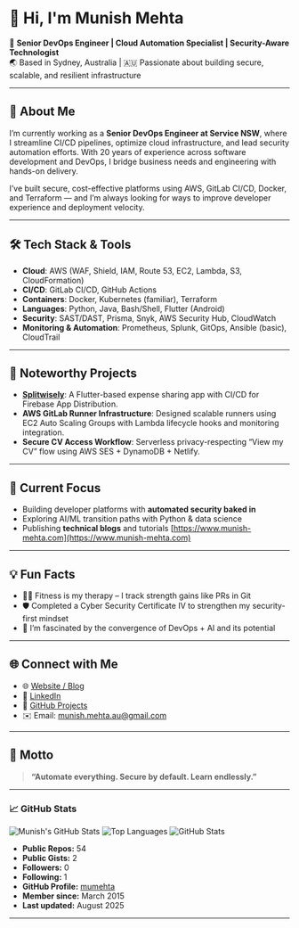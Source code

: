 # 👋 Hi, I'm Munish Mehta

🎯 **Senior DevOps Engineer | Cloud Automation Specialist | Security-Aware Technologist**  
🌏 Based in Sydney, Australia | 🇦🇺 Passionate about building secure, scalable, and resilient infrastructure

---

## 🔧 About Me

I’m currently working as a **Senior DevOps Engineer at Service NSW**, where I streamline CI/CD pipelines, optimize cloud infrastructure, and lead security automation efforts. With 20 years of experience across software development and DevOps, I bridge business needs and engineering with hands-on delivery.

I’ve built secure, cost-effective platforms using AWS, GitLab CI/CD, Docker, and Terraform — and I’m always looking for ways to improve developer experience and deployment velocity.

---

## 🛠️ Tech Stack & Tools

- **Cloud**: AWS (WAF, Shield, IAM, Route 53, EC2, Lambda, S3, CloudFormation)
- **CI/CD**: GitLab CI/CD, GitHub Actions
- **Containers**: Docker, Kubernetes (familiar), Terraform
- **Languages**: Python, Java, Bash/Shell, Flutter (Android)
- **Security**: SAST/DAST, Prisma, Snyk, AWS Security Hub, CloudWatch
- **Monitoring & Automation**: Prometheus, Splunk, GitOps, Ansible (basic), CloudTrail

---

## 🚀 Noteworthy Projects

- **[Splitwisely](https://github.com/mehtamunish/splitwisely)**: A Flutter-based expense sharing app with CI/CD for Firebase App Distribution.
- **AWS GitLab Runner Infrastructure**: Designed scalable runners using EC2 Auto Scaling Groups with Lambda lifecycle hooks and monitoring integration.
- **Secure CV Access Workflow**: Serverless privacy-respecting “View my CV” flow using AWS SES + DynamoDB + Netlify.

---

## 🧠 Current Focus

- Building developer platforms with **automated security baked in**
- Exploring AI/ML transition paths with Python & data science
- Publishing **technical blogs** and tutorials [https://www.munish-mehta.com](https://www.munish-mehta.com)

---

## 💡 Fun Facts

- 🏋️‍♀️ Fitness is my therapy – I track strength gains like PRs in Git
- 🛡️ Completed a Cyber Security Certificate IV to strengthen my security-first mindset
- 🤖 I’m fascinated by the convergence of DevOps + AI and its potential

---

## 🌐 Connect with Me

- 🌐 [Website / Blog](https://www.munish-mehta.com)
- 💼 [LinkedIn](https://www.linkedin.com/in/mehtamunish/)
- 🐙 [GitHub Projects](https://github.com/mehtamunish)
- ✉️ Email: munish.mehta.au@gmail.com

---

## 💬 Motto

> **“Automate everything. Secure by default. Learn endlessly.”**

---

### 📈 GitHub Stats
![Munish's GitHub Stats](https://github-readme-stats.vercel.app/api?username=mumehta&show_icons=true&theme=default)
![Top Languages](https://github-readme-stats.vercel.app/api/top-langs/?username=mumehta&layout=compact)
![GitHub Stats](https://mumehta-stats-mumehtas-projects.vercel.app/api?username=mumehta&show_icons=true&count_private=true&include_all_commits=true)
- **Public Repos:** 54
- **Public Gists:** 2
- **Followers:** 0
- **Following:** 1
- **GitHub Profile:** [mumehta](https://github.com/mumehta)
- **Member since:** March 2015
- **Last updated:** August 2025

---
